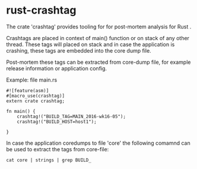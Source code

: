 # rust-crashtag

The crate 'crashtag' provides tooling for for post-mortem analysis for Rust .

Crashtags are placed in context of main() function or on stack of any other thread. These tags will placed on stack and in case the application is crashing, these tags are embedded into the core dump file.

Post-mortem these tags can be extracted from core-dump file, for example release information or application config.

Example: file main.rs
```
#![feature(asm)] 
#[macro_use(crashtag)]
extern crate crashtag;

fn main() {
    crashtag!("BUILD_TAG=MAIN_2016-wk16-05");
    crashtag!("BUILD_HOST=host1");

}
```
In case the application coredumps to file 'core' the following comamnd can be used to extract the tags from core-file:
```
cat core | strings | grep BUILD_
```
